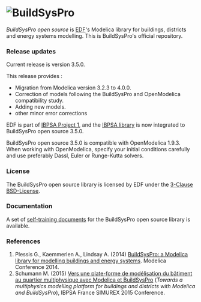 # ![BuildSysPro](https://raw.githubusercontent.com/EDF-TREE/BuildSysPro/master/BuildSysPro/Resources/Images/Logo-BuildSysPro.png)
*BuildSysPro open source* is [EDF](https://www.edf.fr/en/the-edf-group/who-we-are/activities/research-and-development)'s Modelica library for buildings, districts and energy systems modelling. This is BuildSysPro's official repository.

### Release updates
Current release is version 3.5.0.

This release provides :

- Migration from Modelica version 3.2.3 to 4.0.0.
- Correction of models following the BuildSysPro and OpenModelica compatibility study.
- Adding new models.
- other minor error corrections

EDF is part of [IBPSA Project 1](https://ibpsa.github.io/project1/), and the [IBPSA library](https://github.com/ibpsa/modelica-ibpsa) is now integrated to BuildSysPro open source 3.5.0.

BuildSysPro open source 3.5.0 is compatible with OpenModelica 1.9.3. When working with OpenModelica, specify your initial conditions carefully and use preferably Dassl, Euler or Runge-Kutta solvers.

### License
The BuildSysPro open source library is licensed by EDF under the [3-Clause BSD-License](https://opensource.org/licenses/BSD-3-Clause).

### Documentation
A set of [self-training documents](https://github.com/edf-enerbat/buildsyspro-doc) for the BuildSysPro open source library is available.

### References
1. Plessis G., Kaemmerlen A., Lindsay A. (2014) [BuildSysPro: a Modelica library for modelling buildings and energy systems](https://www.modelica.org/events/modelica2014/proceedings/html/submissions/ECP140961161_PlessisKaemmerlenLindsay.pdf). Modelica Conference 2014.
2. Schumann M. (2015) [Vers une plate-forme de modélisation du bâtiment au quartier multiphysique avec Modelica et BuildSysPro](http://ibpsa.fr/jdownloads/Simurex/2015/Presentations/29_01_mathieuschumann.pdf) (*Towards a multiphysics modelling platform for buildings and districts with Modelica and BuildSysPro*), IBPSA France SIMUREX 2015 Conference.


